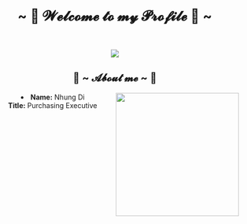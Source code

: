 

<body>
  <center>
<h1 align="center">~ 💖 𝓦𝓮𝓵𝓬𝓸𝓶𝓮 𝓽𝓸 𝓶𝔂 𝓟𝓻𝓸𝓯𝓲𝓵𝓮 💖 ~</h1>
<br>
<div align="center">

![](https://komarev.com/ghpvc/?username=NhungDatBike&color=green)
<div>
<h2 align="center"> 🦊 ~ 𝓐𝓫𝓸𝓾𝓽 𝓶𝓮 ~ 🦊 </h2>
  <div align="center">
  <img src="https://imgur.com/gallery/O3EIPHp/"width="250" align="right">
  </div>
<li>
 <b>Name:</b> Nhung Di</li>
 <b>Title:</b> Purchasing Executive
</li>
